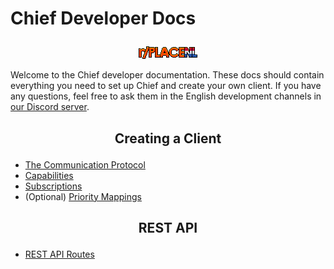 # <p>Chief Developer Docs</p>

<p align="center">
  <img src="https://github.com/PlaceNL/Huisstijl/blob/master/images/logo/logo.png?raw=true" alt="Chief Logo">
</p>

Welcome to the Chief developer documentation. These docs should contain everything you need to set up Chief and create your own client. If you have any questions, feel free to ask them in the English development channels in [our Discord server](https://l.placenl.nl/discord).

## <p align="center">Creating a Client</p>

- [The Communication Protocol](client/PROTOCOL.md)
- [Capabilities](client/CAPABILITIES.md)
- [Subscriptions](client/SUBSCRIPTIONS.md)
- (Optional) [Priority Mappings](client/PRIORITY-MAPPINGS.md)

## <p align="center">REST API</p>

- [REST API Routes](rest/ROUTES.md)

